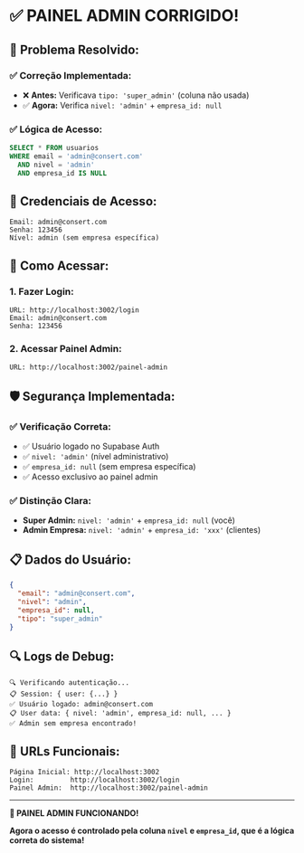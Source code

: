 # ✅ PAINEL ADMIN CORRIGIDO!

## 🎉 Problema Resolvido:

### **✅ Correção Implementada:**
- ❌ **Antes:** Verificava `tipo: 'super_admin'` (coluna não usada)
- ✅ **Agora:** Verifica `nivel: 'admin'` + `empresa_id: null`

### **✅ Lógica de Acesso:**
```sql
SELECT * FROM usuarios 
WHERE email = 'admin@consert.com' 
  AND nivel = 'admin' 
  AND empresa_id IS NULL
```

## 🔑 Credenciais de Acesso:

```
Email: admin@consert.com
Senha: 123456
Nível: admin (sem empresa específica)
```

## 🚀 Como Acessar:

### **1. Fazer Login:**
```
URL: http://localhost:3002/login
Email: admin@consert.com
Senha: 123456
```

### **2. Acessar Painel Admin:**
```
URL: http://localhost:3002/painel-admin
```

## 🛡️ Segurança Implementada:

### **✅ Verificação Correta:**
- ✅ Usuário logado no Supabase Auth
- ✅ `nivel: 'admin'` (nível administrativo)
- ✅ `empresa_id: null` (sem empresa específica)
- ✅ Acesso exclusivo ao painel admin

### **✅ Distinção Clara:**
- **Super Admin:** `nivel: 'admin'` + `empresa_id: null` (você)
- **Admin Empresa:** `nivel: 'admin'` + `empresa_id: 'xxx'` (clientes)

## 📋 Dados do Usuário:
```json
{
  "email": "admin@consert.com",
  "nivel": "admin",
  "empresa_id": null,
  "tipo": "super_admin"
}
```

## 🔍 Logs de Debug:
```
🔍 Verificando autenticação...
📋 Session: { user: {...} }
✅ Usuário logado: admin@consert.com
📋 User data: { nivel: 'admin', empresa_id: null, ... }
✅ Admin sem empresa encontrado!
```

## 🎯 URLs Funcionais:

```
Página Inicial: http://localhost:3002
Login:         http://localhost:3002/login
Painel Admin:  http://localhost:3002/painel-admin
```

---

**🎉 PAINEL ADMIN FUNCIONANDO!**

**Agora o acesso é controlado pela coluna `nivel` e `empresa_id`, que é a lógica correta do sistema!** 